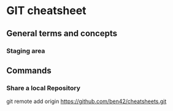 # GIT cheatsheet

## General terms and concepts

### Staging area

## Commands

### Share a local Repository
git remote add origin https://github.com/ben42/cheatsheets.git
